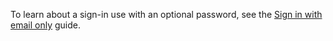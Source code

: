 
To learn about a sign-in use with an optional password, see the [Sign in with email only](/docs/guides/pwd-optional-sign-in-email/nodeexpress/main/) guide.
